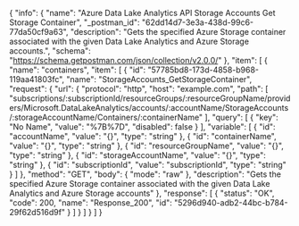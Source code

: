 {
  "info": {
    "name": "Azure Data Lake Analytics API Storage Accounts Get Storage Container",
    "_postman_id": "62dd14d7-3e3a-438d-99c6-77da50cf9a63",
    "description": "Gets the specified Azure Storage container associated with the given Data Lake Analytics and Azure Storage accounts.",
    "schema": "https://schema.getpostman.com/json/collection/v2.0.0/"
  },
  "item": [
    {
      "name": "containers",
      "item": [
        {
          "id": "57785bd8-173d-4858-b968-119aa41803fc",
          "name": "StorageAccounts_GetStorageContainer",
          "request": {
            "url": {
              "protocol": "http",
              "host": "example.com",
              "path": [
                "subscriptions/:subscriptionId/resourceGroups/:resourceGroupName/providers/Microsoft.DataLakeAnalytics/accounts/:accountName/StorageAccounts/:storageAccountName/Containers/:containerName"
              ],
              "query": [
                {
                  "key": "No Name",
                  "value": "%7B%7D",
                  "disabled": false
                }
              ],
              "variable": [
                {
                  "id": "accountName",
                  "value": "{}",
                  "type": "string"
                },
                {
                  "id": "containerName",
                  "value": "{}",
                  "type": "string"
                },
                {
                  "id": "resourceGroupName",
                  "value": "{}",
                  "type": "string"
                },
                {
                  "id": "storageAccountName",
                  "value": "{}",
                  "type": "string"
                },
                {
                  "id": "subscriptionId",
                  "value": "subscriptionId",
                  "type": "string"
                }
              ]
            },
            "method": "GET",
            "body": {
              "mode": "raw"
            },
            "description": "Gets the specified Azure Storage container associated with the given Data Lake Analytics and Azure Storage accounts"
          },
          "response": [
            {
              "status": "OK",
              "code": 200,
              "name": "Response_200",
              "id": "5296d940-adb2-44bc-b784-29f62d516d9f"
            }
          ]
        }
      ]
    }
  ]
}
